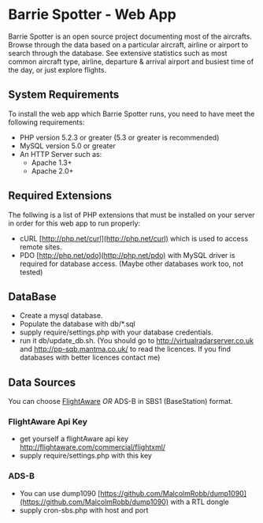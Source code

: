# Barrie Spotter - Web App

Barrie Spotter is an open source project documenting most of the aircrafts. Browse through the data based on a particular aircraft, airline or airport to search through the database. See extensive statistics such as most common aircraft type, airline, departure & arrival airport and busiest time of the day, or just explore flights.

## System Requirements

To install the web app which Barrie Spotter runs, you need to have meet the following requirements:

* PHP version 5.2.3 or greater (5.3 or greater is recommended)
* MySQL version 5.0 or greater
* An HTTP Server such as:
	* Apache 1.3+
	* Apache 2.0+
	
## Required Extensions

The follwing is a list of PHP extensions that must be installed on your server in order for this web app to run properly:

* cURL [http://php.net/curl](http://php.net/curl) which is used to access remote sites.
* PDO [http://php.net/pdo](http://php.net/pdo) with MySQL driver is required for database access.
(Maybe other databases work too, not tested)

## DataBase
* Create a mysql database.
* Populate the database with db/*.sql
* supply require/settings.php with your database credentials.
* run it db/update_db.sh. (You should go to http://virtualradarserver.co.uk and http://pp-sqb.mantma.co.uk/ to read the licences. If you find databases with better licences contact me)

## Data Sources
You can choose [FlightAware](http://www.flightaware.com) *OR* ADS-B in SBS1 (BaseStation) format.

### FlightAware Api Key 
* get yourself a flightAware api key http://flightaware.com/commercial/flightxml/
* supply require/settings.php with this key

### ADS-B
* You can use dump1090 [https://github.com/MalcolmRobb/dump1090](https://github.com/MalcolmRobb/dump1090) with a RTL dongle
* supply cron-sbs.php with host and port